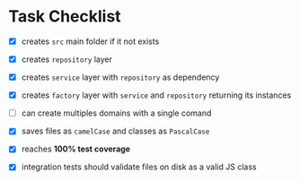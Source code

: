 # Task Checklist

-   [x] creates `src` main folder if it not exists

-   [x] creates `repository` layer

-   [x] creates `service` layer with `repository` as dependency

-   [x] creates `factory` layer with `service` and `repository` returning its instances

-   [ ] can create multiples domains with a single comand

-   [x] saves files as `camelCase` and classes as `PascalCase`

-   [x] reaches **100% test coverage**

-   [x] integration tests should validate files on disk as a valid JS class
